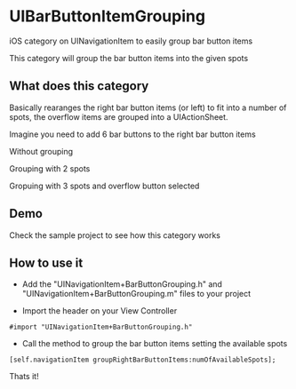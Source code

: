 UIBarButtonItemGrouping
=======================

iOS category on UINavigationItem to easily group bar button items

This category will group the bar button items into the given spots

## What does this category

Basically rearanges the right bar button items (or left) to fit into a number of spots, the overflow items are grouped into a UIActionSheet.


Imagine you need to add 6 bar buttons to the right bar button items

Without grouping

Grouping with 2 spots

Gropuing with 3 spots and overflow button selected

## Demo

Check the sample project to see how this category works

## How to use it

- Add the "UINavigationItem+BarButtonGrouping.h" and "UINavigationItem+BarButtonGrouping.m" files to your project

- Import the header on your View Controller

````
#import "UINavigationItem+BarButtonGrouping.h"
`````

- Call the method to group the bar button items setting the available spots

````
[self.navigationItem groupRightBarButtonItems:numOfAvailableSpots];
`````

Thats it!
